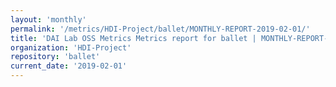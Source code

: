 ```yaml
---
layout: 'monthly'
permalink: '/metrics/HDI-Project/ballet/MONTHLY-REPORT-2019-02-01/'
title: 'DAI Lab OSS Metrics Metrics report for ballet | MONTHLY-REPORT-2019-02-01'
organization: 'HDI-Project'
repository: 'ballet'
current_date: '2019-02-01'
---
```

